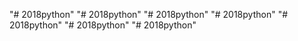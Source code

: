 "# 2018python" 
"# 2018python" 
"# 2018python" 
"# 2018python" 
"# 2018python" 
"# 2018python" 
"# 2018python" 
